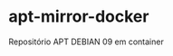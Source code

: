 # apt-mirror-docker
Repositório APT DEBIAN 09 em container



[//]: # (licenciado sob a licença Apache 2.0)
[//]: # (Copyright 2020 Pedro Henriqure Vilas Boas - pedro@vilasboas.eti.br)
